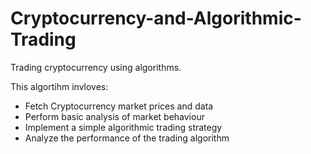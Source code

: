 # Cryptocurrency-and-Algorithmic-Trading
Trading cryptocurrency using algorithms.

This algortihm invloves:

* Fetch Cryptocurrency market prices and data
* Perform basic analysis of market behaviour
* Implement a simple algorithmic trading strategy
* Analyze the performance of the trading algorithm

